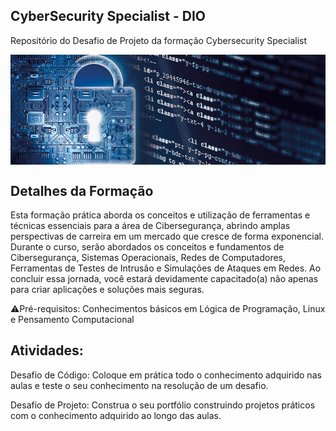 ## CyberSecurity Specialist - DIO
Repositório do Desafio de Projeto da formação Cybersecurity Specialist

<img src="images\cyber-security-banner.jpg" align='center' alt="drawing" width="1000" heigth="350"/>

## **Detalhes da Formação**

Esta formação prática aborda os conceitos e utilização de ferramentas e técnicas essenciais para a área de Cibersegurança, abrindo amplas perspectivas de carreira em um mercado que cresce de forma exponencial. Durante o curso, serão abordados os conceitos e fundamentos de Cibersegurança, Sistemas Operacionais, Redes de Computadores, Ferramentas de Testes de Intrusão e Simulações de Ataques em Redes. 
Ao concluir essa jornada, você estará devidamente capacitado(a) não apenas para criar aplicações e soluções mais seguras.

⚠️Pré-requisitos: Conhecimentos básicos em Lógica de Programação, Linux e Pensamento Computacional


## **Atividades:**

  
  Desafio de Código: Coloque em prática todo o conhecimento adquirido nas aulas e teste o seu conhecimento na resolução de um desafio.
  
  Desafio de Projeto: Construa o seu portfólio construindo projetos práticos com o conhecimento adquirido ao longo das aulas.


